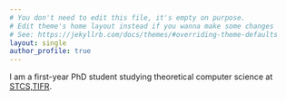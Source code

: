 ```yaml
---
# You don't need to edit this file, it's empty on purpose.
# Edit theme's home layout instead if you wanna make some changes
# See: https://jekyllrb.com/docs/themes/#overriding-theme-defaults
layout: single
author_profile: true
---
```


I am a first-year PhD student studying theoretical computer science at [STCS,TIFR](https://www.tcs.tifr.res.in/).
